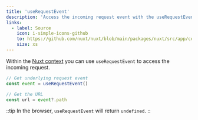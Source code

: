 ```yaml
---
title: 'useRequestEvent'
description: 'Access the incoming request event with the useRequestEvent composable.'
links:
  - label: Source
    icon: i-simple-icons-github
    to: https://github.com/nuxt/nuxt/blob/main/packages/nuxt/src/app/composables/ssr.ts
    size: xs
---
```


Within the [Nuxt context](/docs/4.x/guide/going-further/nuxt-app#the-nuxt-context) you can use `useRequestEvent` to access the incoming request.

```ts
// Get underlying request event
const event = useRequestEvent()

// Get the URL
const url = event?.path
```

::tip
In the browser, `useRequestEvent` will return `undefined`.
::

